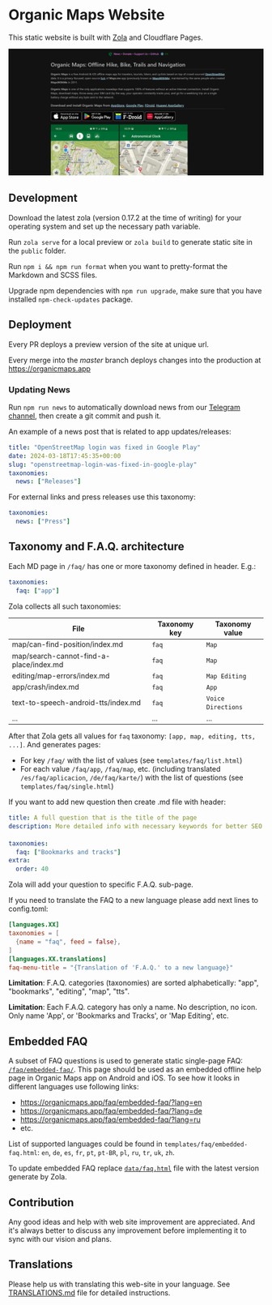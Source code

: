# Organic Maps Website

This static website is built with [Zola](https://www.getzola.org/) and Cloudflare Pages.

![Main Website](./static/images/website-main.png)

## Development

Download the latest zola (version 0.17.2 at the time of writing) for your operating system and set up the necessary path variable.

Run `zola serve` for a local preview or `zola build` to generate static site in the `public` folder.

Run `npm i && npm run format` when you want to pretty-format the Markdown and SCSS files.

Upgrade npm dependencies with `npm run upgrade`, make sure that you have installed `npm-check-updates` package.

## Deployment

Every PR deploys a preview version of the site at unique url.

Every merge into the _master_ branch deploys changes into the production at https://organicmaps.app

### Updating News

Run `npm run news` to automatically download news from our [Telegram channel](https://t.me/OrganicMapsApp),
then create a git commit and push it.

An example of a news post that is related to app updates/releases:

```yaml
title: "OpenStreetMap login was fixed in Google Play"
date: 2024-03-18T17:45:35+00:00
slug: "openstreetmap-login-was-fixed-in-google-play"
taxonomies:
  news: ["Releases"]
```

For external links and press releases use this taxonomy:

```yaml
taxonomies:
  news: ["Press"]
```

## Taxonomy and F.A.Q. architecture

Each MD page in `/faq/` has one or more taxonomy defined in header. E.g.:

```yaml
taxonomies:
  faq: ["app"]
```

Zola collects all such taxonomies:

| File                                    | Taxonomy key | Taxonomy value     |
|-----------------------------------------| ------------ |--------------------|
| map/can-find-position/index.md          | `faq`        | `Map`              |
| map/search-cannot-find-a-place/index.md | `faq`        | `Map`              |
| editing/map-errors/index.md             | `faq`        | `Map Editing`      |
| app/crash/index.md                      | `faq`        | `App`              |
| text-to-speech-android-tts/index.md     | `faq`        | `Voice Directions` |
| ...                                     | ...          | ...                |

After that Zola gets all values for `faq` taxonomy: `[app, map, editing, tts, ...]`. And generates pages:

- For key `/faq/` with the list of values (see `templates/faq/list.html`)
- For each value `/faq/app`, `/faq/map`, etc. (including translated `/es/faq/aplicacion`, `/de/faq/karte/`) with the list of questions (see `templates/faq/single.html`)

If you want to add new question then create .md file with header:

```yaml
title: A full question that is the title of the page
description: More detailed info with necessary keywords for better SEO

taxonomies:
  faq: ["Bookmarks and tracks"]
extra:
  order: 40
```

Zola will add your question to specific F.A.Q. sub-page.

If you need to translate the FAQ to a new language please add next lines to config.toml:

```toml
[languages.XX]
taxonomies = [
  {name = "faq", feed = false},
]
[languages.XX.translations]
faq-menu-title = "{Translation of 'F.A.Q.' to a new language}"
```

**Limitation**: F.A.Q. categories (taxonomies) are sorted alphabetically: "app", "bookmarks", "editing", "map", "tts".

**Limitation**: Each F.A.Q. category has only a name. No description, no icon. Only name 'App', or 'Bookmarks and Tracks', or 'Map Editing', etc.

## Embedded FAQ

A subset of FAQ questions is used to generate static single-page FAQ: [`/faq/embedded-faq/`](https://organicmaps.app/faq/embedded-faq/?lang=en). This page should be used as an embedded offline help page in Organic Maps app on Android and iOS. To see how it looks in different languages use following links:

* https://organicmaps.app/faq/embedded-faq/?lang=en
* https://organicmaps.app/faq/embedded-faq/?lang=de
* https://organicmaps.app/faq/embedded-faq/?lang=ru
* etc.

List of supported languages could be found in `templates/faq/embedded-faq.html`: `en`, `de`, `es`, `fr`, `pt`, `pt-BR`, `pl`, `ru`, `tr`, `uk`, `zh`.

To update embedded FAQ replace [`data/faq.html`](https://github.com/organicmaps/organicmaps/blob/master/data/faq.html) file with the latest version generate by Zola.

## Contribution

Any good ideas and help with web site improvement are appreciated. And it's always better to discuss
any improvement before implementing it to sync with our vision and plans.

## Translations

Please help us with translating this web-site in your language. See [TRANSLATIONS.md](TRANSLATIONS.md) file for detailed instructions.
